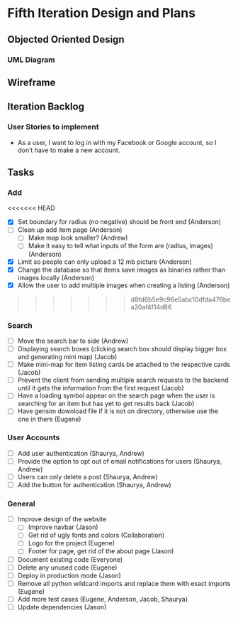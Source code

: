 # Fifth Iteration Design and Plans

## Objected Oriented Design

### UML Diagram

## Wireframe

## Iteration Backlog

### User Stories to implement

* As a user, I want to log in with my Facebook or Google account, so I don’t have to make a new account.

## Tasks

### Add

<<<<<<< HEAD
- [X] Set boundary for radius (no negative) should be front end (Anderson)
- [ ] Clean up add item page (Anderson)
  - [ ] Make map look smaller? (Andrew)
  - [ ] Make it easy to tell what inputs of the form are (radius, images) (Anderson)
- [X] Limit so people can only upload a 12 mb picture (Anderson)
- [X] Change the database so that items save images as binaries rather than images locally (Anderson)
- [X] Allow the user to add multiple images when creating a listing (Anderson)
>>>>>>> d8fd6b5e9c96e5abc10dfda476bea20af4f14d86

### Search

* [ ] Move the search bar to side (Andrew)
* [ ] Displaying search boxes (clicking search box should display bigger box and generating mini map) (Jacob)
* [ ] Make mini-map for item listing cards be attached to the respective cards (Jacob)
* [ ] Prevent the client from sending multiple search requests to the backend until it gets the information from the first request (Jacob)
* [ ] Have a loading symbol appear on the search page when the user is searching for an item but has yet to get results back (Jacob)
* [ ] Have gensim download file if it is not on directory, otherwise use the one in there (Eugene)

### User Accounts

* [ ] Add user authentication (Shaurya, Andrew)
* [ ] Provide the option to opt out of email notifications for users (Shaurya, Andrew)
* [ ] Users can only delete a post (Shaurya, Andrew)
* [ ] Add the button for authentication (Shaurya, Andrew)

### General

* [ ] Improve design of the website
  * [ ] Improve navbar (Jason)
  * [ ] Get rid of ugly fonts and colors (Collaboration)
  * [ ] Logo for the project (Eugene)
  * [ ] Footer for page, get rid of the about page (Jason)
* [ ] Document existing code (Everyone)
* [ ] Delete any unused code (Eugene)
* [ ] Deploy in production mode (Jason)
* [ ] Remove all python wildcard imports and replace them with exact imports (Eugene)
* [ ] Add more test cases (Eugene, Anderson, Jacob, Shaurya)
* [ ] Update dependencies (Jason)
